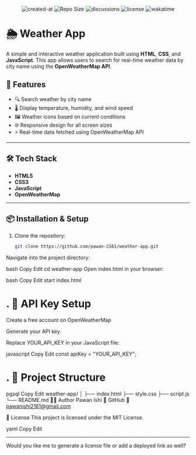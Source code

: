 <div align="center">

![created-at](https://img.shields.io/badge/created%20at-dec%202024-yellow)
![Repo Size](https://img.shields.io/badge/repo%20size-209%20KiB-blue)
![discussions](https://img.shields.io/badge/discussions-1%20total-blue)
![license](https://img.shields.io/badge/license-MIT-brightgreen)
![wakatime](https://img.shields.io/badge/wakatime-16%20hrs%207%20mins-blue)

</div>



# 🌦️ Weather App

A simple and interactive weather application built using **HTML**, **CSS**, and **JavaScript**. This app allows users to search for real-time weather data by city name using the **OpenWeatherMap API**.

## 🚀 Features

- 🔍 Search weather by city name
- 🌡️ Display temperature, humidity, and wind speed
- 🖼️ Weather icons based on current conditions
- 🌐 Responsive design for all screen sizes
- ⚡ Real-time data fetched using OpenWeatherMap API

---

## 🛠️ Tech Stack

- **HTML5**
- **CSS3**
- **JavaScript**
- **OpenWeatherMap**

---

## 📦 Installation & Setup

1. Clone the repository:
   ```bash
   git clone https://github.com/pawan-2161/weather-app.git
Navigate into the project directory:

bash
Copy
Edit
cd weather-app
Open index.html in your browser:

bash
Copy
Edit
start index.html
# . 🔑 API Key Setup
Create a free account on OpenWeatherMap

Generate your API key.

Replace YOUR_API_KEY in your JavaScript file:

javascript
Copy
Edit
const apiKey = "YOUR_API_KEY";
# . 📁 Project Structure
pgsql
Copy
Edit
weather-app/
│
├── index.html
├── style.css
├── script.js
└── README.md
🧑‍💻 Author
Pawan Ishi
🔗 GitHub
📧 pawanishi2161@gmail.com

📜 License
This project is licensed under the MIT License.

yaml
Copy
Edit

---

Would you like me to generate a license file or add a deployed link as well?
